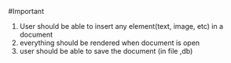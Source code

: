 #Important
1. User should be able to insert any element(text, image, etc) in a document
2. everything should be rendered when document is open
3. user should be able to save the document (in file ,db)